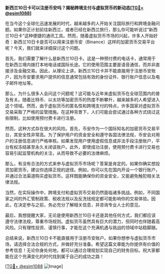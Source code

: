 **新西兰10日卡可以注册币安吗？揭秘跨境支付与虚拟货币的新动态[[TG💪+ @esim1088](https://t.me/s/esim1088)]**

在当今这个全球化迅速发展的时代，越来越多的人开始关注国际旅行和跨境金融问题。如果你正计划前往新西兰，或者已经在新西兰旅行，那么你可能听说过“新西兰10日卡”这种便捷的通讯工具。然而，随着虚拟货币市场的兴起，许多人开始好奇：新西兰10日卡是否可以用来注册币安（Binance）这样的加密货币交易平台呢？今天，我们就来详细探讨这个问题。

首先，我们需要了解什么是新西兰10日卡。这是一种预付费的电话卡，通常用于在新西兰境内拨打本地电话或国际长途。它的使用范围主要是语音通信，而并非直接涉及金融交易。因此，从理论上讲，新西兰10日卡并不能直接用于注册币安账户，因为币安要求用户提供的信息通常包括有效的身份证件、银行账户信息以及电子邮件地址等。

那么，为什么很多人会问这个问题呢？这可能与近年来虚拟货币在全球范围内的普及有关。随着比特币、以太坊等加密货币的热度不断攀升，越来越多的人希望进入这个领域。然而，由于虚拟货币的匿名性和跨境支付的特点，许多国家对虚拟货币交易采取了严格的监管措施。在这种背景下，人们可能会尝试通过各种方式绕过这些限制，比如使用预付费卡进行注册。

然而，这种方式存在很大的风险。首先，币安作为一个国际知名的加密货币交易平台，其安全性非常高。为了保护用户的资金安全和遵守各国法律法规，币安会对用户的注册信息进行严格审核。如果发现用户使用虚假信息或非法手段注册账户，平台有权冻结甚至永久关闭该账户。此外，即使成功注册，使用预付费卡进行交易也容易引起监管机构的关注，从而导致不必要的法律麻烦。

那么，有没有合法的方式来参与虚拟货币市场呢？答案是肯定的。如果你确实想投资加密货币，建议你选择正规的途径。例如，你可以先在国内开设一个银行账户，并通过合法渠道购买虚拟货币。这样既能确保你的资金安全，又能避免触犯相关法律法规。

当然，在实际操作中，跨境支付和虚拟货币交易仍然面临诸多挑战。例如，不同国家之间的外汇管制政策、税收法规以及反洗钱规定都可能影响你的交易体验。因此，在决定参与之前，务必充分了解相关信息，并咨询专业人士的意见。

最后，我想提醒大家，无论是使用新西兰10日卡还是其他任何方式，我们都应该遵守法律法规，尊重市场规则。虚拟货币虽然具有巨大的潜力，但同时也伴随着高风险。只有理性投资、谨慎行事，才能在这个充满机遇与挑战的领域中站稳脚跟。

总结来说，新西兰10日卡不能直接用于注册币安账户。如果你想参与虚拟货币市场，请选择合法合规的方式，并做好充分准备。希望这篇文章能为你提供有价值的参考信息！无论你身处何地，都可以通过合理规划实现自己的财务目标。祝大家都能在这个充满变化的时代找到属于自己的成功之路！

[[TG💪+ @esim1088](https://t.me/s/esim1088) ![Image](https://i.postimg.cc/4NQfJmqS/Snipaste-2025-05-13-00-14-12.png)]